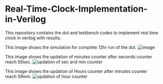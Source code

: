 # Real-Time-Clock-Implementation-in-Verilog

This repository contains the dut and testbench codes to implement real time clock in verilog with results.



This image shows the simulation for complete 12hr run of the dut.
![image](https://github.com/user-attachments/assets/625a3578-53cb-431f-bf00-bf46c8132207)


This image shows the updation of minutes counter after seconds counter reach 59sec.
![updation of sec and min counter](https://github.com/user-attachments/assets/0abec180-8265-48fe-9f2b-aaa8bec6bdf5)


This image shows the updation of Hours counter after minutes counter reach 59min.
![updation of hour counter](https://github.com/user-attachments/assets/aea63802-4b63-4f35-9c55-3ca6753d009a)
